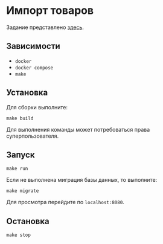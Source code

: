 # Импорт товаров

Задание представлено [здесь](./test_request_laravel_php_v2.docx).

## Зависимости

- `docker`
- `docker compose`
- `make`

## Установка

Для сборки выполните:

```
make build
```

Для выполнения команды может потребоваться права суперпользователя.

## Запуск

```
make run
```

Если не выполнена миграция базы данных, то выполните:

```
make migrate
```

Для просмотра перейдите по `localhost:8080`.

## Остановка

```
make stop
```



